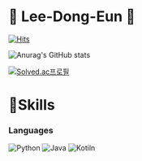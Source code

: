 # 👋 Lee-Dong-Eun 👋

[![Hits](https://hits.seeyoufarm.com/api/count/incr/badge.svg?url=https%3A%2F%2Fgithub.com%2Fdongeun6072&count_bg=%2379C83D&title_bg=%23555555&icon=&icon_color=%23E7E7E7&title=hits&edge_flat=false)](https://hits.seeyoufarm.com)

![Anurag's GitHub stats](https://github-readme-stats.vercel.app/api?username=dongeun6072&show_icons=true&theme=cobalt)

[![Solved.ac프로필](http://mazassumnida.wtf/api/v2/generate_badge?boj=dongeun6072)](https://solved.ac/dongeun6072)

# 💪Skills
### Languages

<img alt="Python" src ="https://img.shields.io/badge/Python-3776AB.svg?&style=for-the-badge&logo=Python&logoColor=white"/>   <img alt="Java" src ="https://img.shields.io/badge/Java-007396.svg?&style=for-the-badge&logo=Java&logoColor=white"/>   <img alt="Kotiln" src ="https://img.shields.io/badge/Kotlin-007396.svg?&style=for-the-badge&logo=Kotlin&logoColor=white"/>
